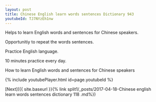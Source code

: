 ```yaml
---
layout: post
title: Chinese English learn words sentences Dictionary 943 
youtubeId: TJ7NYzEh1nw
---
```

 
 
Helps to learn English words and sentences for Chinese speakers.

Opportunitiy to repeat the words sentences. 

Practice English language. 
 
10 minutes practice every day. 
 
How to learn English words and sentences for Chinese speakers 
 
{% include youtubePlayer.html id=page.youtubeId %}
 
 
[Next]({{ site.baseurl }}{% link  split1/_posts/2017-04-18-Chinese english learn words sentences dictionary 118 .md%})
 
